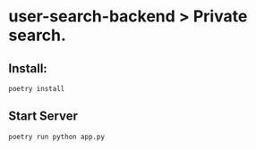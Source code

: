 # user-search-backend > Private search.

## Install:
```
poetry install
```

## Start Server
```bash
poetry run python app.py
```


